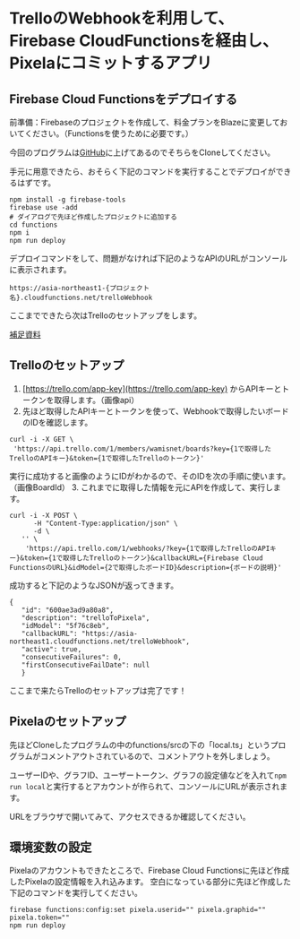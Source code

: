 # TrelloのWebhookを利用して、Firebase CloudFunctionsを経由し、Pixelaにコミットするアプリ
## Firebase Cloud Functionsをデプロイする

前準備：Firebaseのプロジェクトを作成して、料金プランをBlazeに変更しておいてください。（Functionsを使うために必要です。）

今回のプログラムは[GitHub](https://github.com/wamisnet/trelloToPixela)に上げてあるのでそちらをCloneしてください。

手元に用意できたら、おそらく下記のコマンドを実行することでデプロイができるはずです。

```
npm install -g firebase-tools
firebase use -add
# ダイアログで先ほど作成したプロジェクトに追加する
cd functions
npm i
npm run deploy
```

デプロイコマンドをして、問題がなければ下記のようなAPIのURLがコンソールに表示されます。

```
https://asia-northeast1-{プロジェクト名}.cloudfunctions.net/trelloWebhook
```

ここまでできたら次はTrelloのセットアップをします。

[補足資料](https://firebase.google.com/docs/functions/get-started?hl=ja)

## Trelloのセットアップ

1. [https://trello.com/app-key](https://trello.com/app-key) からAPIキーとトークンを取得します。（画像api）
2. 先ほど取得したAPIキーとトークンを使って、Webhookで取得したいボードのIDを確認します。
```
curl -i -X GET \
 'https://api.trello.com/1/members/wamisnet/boards?key={1で取得したTrelloのAPIキー}&token={1で取得したTrelloのトークン}'
```
実行に成功すると画像のようにIDがわかるので、そのIDを次の手順に使います。
（画像BoardId）
3. これまでに取得した情報を元にAPIを作成して、実行します。
```
curl -i -X POST \
      -H "Content-Type:application/json" \
      -d \
   '' \
    'https://api.trello.com/1/webhooks/?key={1で取得したTrelloのAPIキー}&token={1で取得したTrelloのトークン}&callbackURL={Firebase Cloud FunctionsのURL}&idModel={2で取得したボードID}&description={ボードの説明}'
```

成功すると下記のようなJSONが返ってきます。
```
{
   "id": "600ae3ad9a80a8",
   "description": "trelloToPixela",
   "idModel": "5f76c8eb",
   "callbackURL": "https://asia-northeast1.cloudfunctions.net/trelloWebhook",
   "active": true,
   "consecutiveFailures": 0,
   "firstConsecutiveFailDate": null
   }
```

ここまで来たらTrelloのセットアップは完了です！

## Pixelaのセットアップ

先ほどCloneしたプログラムの中のfunctions/srcの下の「local.ts」というプログラムがコメントアウトされているので、コメントアウトを外しましょう。

ユーザーIDや、グラフID、ユーザートークン、グラフの設定値などを入れて``npm run local``と実行するとアカウントが作られて、コンソールにURLが表示されます。

URLをブラウザで開いてみて、アクセスできるか確認してください。

## 環境変数の設定

Pixelaのアカウントもできたところで、Firebase Cloud Functionsに先ほど作成したPixelaの設定情報を入れ込みます。
空白になっている部分に先ほど作成した下記のコマンドを実行してください。

```
firebase functions:config:set pixela.userid="" pixela.graphid="" pixela.token=""
npm run deploy
```

